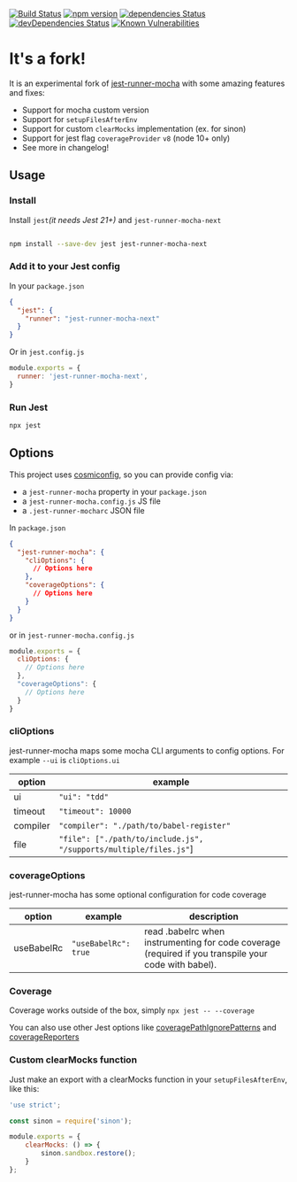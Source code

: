 [![Build Status](https://travis-ci.com/jehy/jest-runner-mocha-next.svg?branch=master)](https://travis-ci.com/jehy/jest-runner-mocha-next) [![npm version](https://badge.fury.io/js/jest-runner-mocha-next.svg)](https://badge.fury.io/js/jest-runner-mocha-next)
[![dependencies Status](https://david-dm.org/jehy/jest-runner-mocha-next/status.svg)](https://david-dm.org/jehy/jest-runner-mocha-next)
[![devDependencies Status](https://david-dm.org/jehy/jest-runner-mocha-next/dev-status.svg)](https://david-dm.org/jehy/jest-runner-mocha-next?type=dev)
[![Known Vulnerabilities](https://snyk.io/test/github/jehy/jest-runner-mocha-next/badge.svg)](https://snyk.io/test/github/jehy/jest-runner-mocha-next)

# It's a fork!

It is an experimental  fork of 
[jest-runner-mocha](https://github.com/rogeliog/jest-runner-mocha)
 with some amazing features and fixes:

* Support for mocha custom version
* Support for `setupFilesAfterEnv`
* Support for custom `clearMocks` implementation (ex. for sinon)
* Support for jest flag `coverageProvider` `v8` (node 10+ only)
* See more in changelog!

## Usage

### Install

Install `jest`_(it needs Jest 21+)_ and `jest-runner-mocha-next`

```bash

npm install --save-dev jest jest-runner-mocha-next

```

### Add it to your Jest config

In your `package.json`
```json
{
  "jest": {
    "runner": "jest-runner-mocha-next"
  }
}
```

Or in `jest.config.js`
```js
module.exports = {
  runner: 'jest-runner-mocha-next',
}
```

### Run Jest
```bash
npx jest
```

## Options

This project uses [cosmiconfig](https://github.com/davidtheclark/cosmiconfig), so you can provide config via:
* a `jest-runner-mocha` property in your `package.json`
* a `jest-runner-mocha.config.js` JS file
* a `.jest-runner-mocharc` JSON file


In `package.json`
```json
{
  "jest-runner-mocha": {
    "cliOptions": {
      // Options here
    },
    "coverageOptions": {
      // Options here
    }
  }
}
```

or in `jest-runner-mocha.config.js`
```js
module.exports = {
  cliOptions: {
    // Options here
  },
  "coverageOptions": {
    // Options here
  }
}
```


### cliOptions

jest-runner-mocha maps some mocha CLI arguments to config options. For example `--ui` is `cliOptions.ui`

|option|example
|-----|-----|
|ui|`"ui": "tdd"`
|timeout|`"timeout": 10000`
|compiler|`"compiler": "./path/to/babel-register"`
|file|`"file": ["./path/to/include.js", "/supports/multiple/files.js"`]

### coverageOptions

jest-runner-mocha has some optional configuration for code coverage

|option|example|description|
|-----|-----|-----|
|useBabelRc|`"useBabelRc": true`|read .babelrc when instrumenting for code coverage (required if you transpile your code with babel).|

### Coverage

Coverage works outside of the box, simply `npx jest -- --coverage`

You can also use other Jest options like [coveragePathIgnorePatterns](http://facebook.github.io/jest/docs/en/configuration.html#coveragepathignorepatterns-array-string) and [coverageReporters](http://facebook.github.io/jest/docs/en/configuration.html#coveragereporters-array-string)

### Custom clearMocks function

Just make an export with a clearMocks function in your `setupFilesAfterEnv`, like this:

```js
'use strict';

const sinon = require('sinon');

module.exports = {
	clearMocks: () => {
		sinon.sandbox.restore();
	}
};

```
